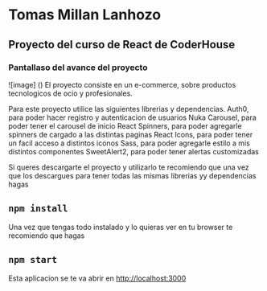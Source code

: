 # Tomas Millan Lanhozo

## Proyecto del curso de React de CoderHouse

### Pantallaso del avance del proyecto
![image] ()
El proyecto consiste en un e-commerce, sobre productos tecnologicos de ocio y profesionales.

Para este proyecto utilice las siguientes librerias y dependencias.
Auth0, para poder hacer registro y autenticacion de usuarios
Nuka Carousel, para poder tener el carousel de inicio
React Spinners, para poder agregarle spinners de cargado a las distintas paginas
React Icons, para poder tener un facil acceso a distintos iconos
Sass, para poder agregarle estilo a mis distintos componentes
SweetAlert2, para poder tener alertas customizadas

Si queres descargarte el proyecto y utilizarlo te recomiendo que una vez que los descargues para tener todas las mismas librerias yy dependencias hagas

## `npm install`

Una vez que tengas todo instalado y lo quieras ver en tu browser te recomiendo que hagas

## `npm start`

Esta aplicacion se te va abrir en [http://localhost:3000](http://localhost:3000)
